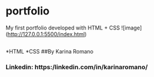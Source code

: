# portfolio
My first portfolio developed with HTML + CSS
![image] (http://127.0.0.1:5500/index.html)
##
*HTML
*CSS
##By Karina Romano
### Linkedin: https:/linkedin.com/in/karinaromano/
